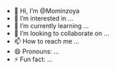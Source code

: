 - 👋 Hi, I’m @Mominzoya
- 👀 I’m interested in ...
- 🌱 I’m currently learning ...
- 💞️ I’m looking to collaborate on ...
- 📫 How to reach me ...
- 😄 Pronouns: ...
- ⚡ Fun fact: ...

<!---
Mominzoya/Mominzoya is a ✨ special ✨ repository because its `README.md` (this file) appears on your GitHub profile.
You can click the Preview link to take a look at your changes.
--->
